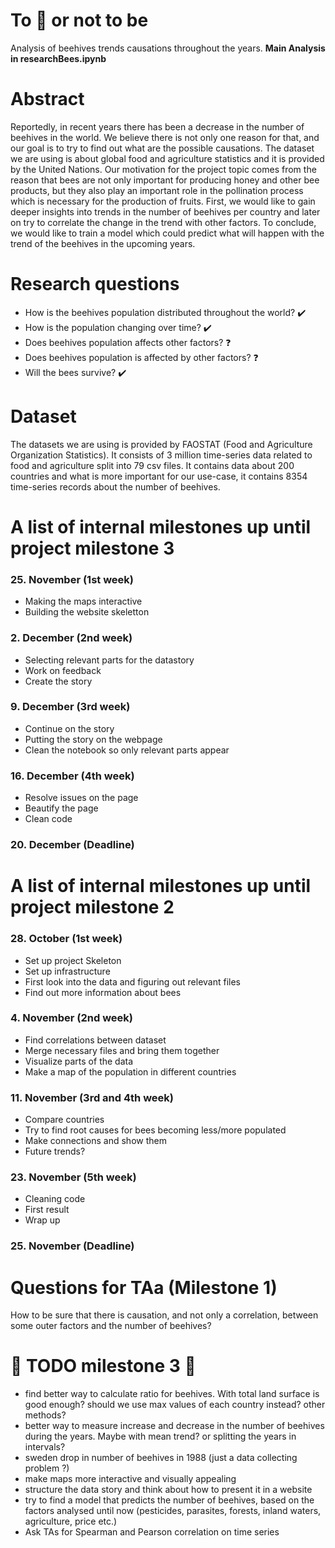 # To :honeybee: or not to be 
Analysis of beehives trends causations throughout the years.
**Main Analysis in researchBees.ipynb**

# Abstract
Reportedly, in recent years there has been a decrease in the number of beehives in the world. We believe there is not only one reason for that, and our goal is to try to find out what are the possible causations. The dataset we are using is about global food and agriculture statistics and it is provided by the United Nations. Our motivation for the project topic comes from the reason that bees are not only important for producing honey and other bee products, but they also play an important role in the pollination process which is necessary for the production of fruits. First, we would like to gain deeper insights into trends in the number of beehives per country and later on try to correlate the change in the trend with other factors. To conclude, we would like to train a model which could predict what will happen with the trend of the beehives in the upcoming years.
 
# Research questions
- How is the beehives population distributed throughout the world? :heavy_check_mark:
- How is the population changing over time? :heavy_check_mark:
- Does beehives population affects other factors? :question:
- Does beehives population is affected by other factors? :question:
- Will the bees survive? :heavy_check_mark:

# Dataset
The datasets we are using is provided by FAOSTAT (Food and Agriculture Organization Statistics). It consists of 3 million time-series data related to food and agriculture split into 79 csv files. It contains data about 200 countries and what is more important for our use-case, it contains 8354 time-series records about the number of beehives.

# A list of internal milestones up until project milestone 3
### 25. November (1st week)
- Making the maps interactive
- Building the website skeletton

### 2. December (2nd week)
- Selecting relevant parts for the datastory
- Work on feedback
- Create the story 

### 9. December (3rd week)
- Continue on the story 
- Putting the story on the webpage
- Clean the notebook so only relevant parts appear

### 16. December (4th week)
- Resolve issues on the page
- Beautify the page 
- Clean code 

### 20. December (Deadline)

# A list of internal milestones up until project milestone 2
### 28. October (1st week)
- Set up project Skeleton
- Set up infrastructure 
- First look into the data and figuring out relevant files 
- Find out more information about bees

### 4. November (2nd week)
- Find correlations between dataset
- Merge necessary files and bring them together
- Visualize parts of the data 
- Make a map of the population in different countries 

### 11. November (3rd and 4th week)
- Compare countries
- Try to find root causes for bees becoming less/more populated 
- Make connections and show them
- Future trends?

### 23. November (5th week)
- Cleaning code
- First result
- Wrap up 

### 25. November (Deadline) 

# Questions for TAa (Milestone 1)
How to be sure that there is causation, and not only a correlation, between some outer factors and the number of beehives?

# :construction: TODO milestone 3 :construction:
 - find better way to calculate ratio for beehives. With total land surface is good enough? should we use max values of each country instead? other methods?
 - better way to measure increase and decrease in the number of beehives during the years. Maybe with mean trend? or splitting the years in intervals?
 - sweden drop in number of beehives in 1988 (just a data collecting problem ?)
 - make maps more interactive and visually appealing
 - structure the data story and think about how to present it in a website
 - try to find a model that predicts the number of beehives, based on the factors analysed until now (pesticides, parasites, forests, inland waters, agriculture, price etc.)
 - Ask TAs for Spearman and Pearson correlation on time series 
